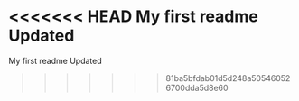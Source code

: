 <<<<<<< HEAD
My first readme Updated
=======
My first readme
Updated
>>>>>>> 81ba5bfdab01d5d248a505460526700dda5d8e60
